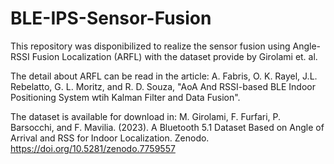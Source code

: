 # BLE-IPS-Sensor-Fusion

This repository was disponibilized to realize the sensor fusion using Angle-RSSI Fusion Localization (ARFL) with the dataset provide by Girolami et. al. 

The detail about ARFL can be read in the article:
A. Fabris, O. K. Rayel, J.L. Rebelatto, G. L. Moritz, and R. D. Souza, "AoA And RSSI-based BLE Indoor Positioning System wtih Kalman Filter and Data Fusion".

The dataset is available for download in:
M. Girolami, F. Furfari, P. Barsocchi, and F. Mavilia. (2023). A Bluetooth 5.1 Dataset Based on Angle of Arrival and RSS for Indoor Localization. Zenodo. https://doi.org/10.5281/zenodo.7759557
